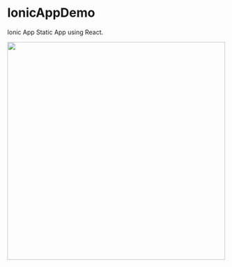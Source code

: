 # IonicAppDemo
Ionic App Static App using React. 

<img src="https://user-images.githubusercontent.com/55475959/104816307-51e44e00-5840-11eb-82ab-3f152dd3fbb8.png" width="500"><img/>
